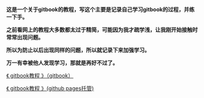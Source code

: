 **这是一个关于gitbook的教程，写这个主要是记录自己学习gitbook的过程，并练一下手。**

**之前看网上的教程大多数都太过于精简，可能因为我才疏学浅，让我刚开始接触时常常出现问题。**

**所以为防止以后出现同样的问题，所以就记录下来加强学习。**

**万一有幸被他人发现学习，那就是再好不过了。**

[《 gitbook教程 》（gitbook）](https://learn-gitbook.gitbook.io/gitbook/) 

[《 gitbook教程 》(github pages托管)](https://itswl.github.io/learn_gitbook/) 
